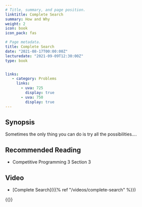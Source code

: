 ```yaml
---
# Title, summary, and page position.
linktitle: Complete Search
summary: How and Why
weight: 2
icon: book
icon_pack: fas

# Page metadata.
title: Complete Search
date: "2021-08-17T00:00:00Z"
lecturedate: "2021-09-09T12:30:00Z"
type: book


links:
   - category: Problems
     links:
       - uva: 725
         display: true
       - uva: 750
         display: true
---
```


## Synopsis

Sometimes the only thing you can do is try all the possibilities....

## Recommended Reading

  - Competitive Programming 3 Section 3

## Video

  - [Complete Search]({{% ref "/videos/complete-search" %}})


{{<links>}}
